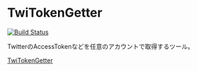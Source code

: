 # TwiTokenGetter
[![Build Status](https://travis-ci.org/sunya9/ttg.svg?branch=master)](https://travis-ci.org/sunya9/ttg)

TwitterのAccessTokenなどを任意のアカウントで取得するツール。

[TwiTokenGetter](http://ttg.unsweets.net/)
